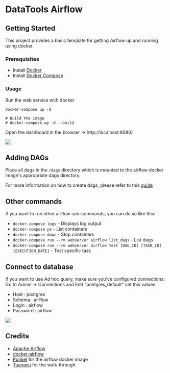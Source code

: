 # DataTools Airflow


## Getting Started

This project provides a basic template for getting Airflow up and running using docker.

### Prerequisites

- Install [Docker](https://www.docker.com/)
- Install [Docker Compose](https://docs.docker.com/compose/install/)

### Usage

Run the web service with docker

```
docker-compose up -d

# Build the image
# docker-compose up -d --build
```

Open the dashboard in the browser -> http://localhost:8080/

<img src="https://chessmate-public.s3.amazonaws.com/airflow.png">


## Adding DAGs
Place all dags in the `/dags` directory which is mounted to the airflow docker image's appropriate dags
directory.

For more information on how to create dags, please refer to this [guide](https://airflow.apache.org/docs/stable/tutorial.html#)

## Other commands

If you want to run other airflow sub-commands, you can do so like this:
- `docker-compose logs` - Displays log output
- `docker-compose ps` - List containers
- `docker-compose down` - Stop containers
- `docker-compose run --rm webserver airflow list_dags` - List dags
- `docker-compose run --rm webserver airflow test [DAG_ID] [TASK_ID] [EXECUTION_DATE]` - Test specific task

## Connect to database

If you want to use Ad hoc query, make sure you've configured connections:
Go to Admin -> Connections and Edit "postgres_default" set this values:
- Host : postgres
- Schema : airflow
- Login : airflow
- Password : airflow

<img src="https://chessmate-public.s3.amazonaws.com/airflow-2.png">

## Credits

- [Apache Airflow](https://github.com/apache/incubator-airflow)
- [docker-airflow](https://github.com/puckel/docker-airflow/tree/1.10.0-5)
- [Punkel](https://github.com/puckel/docker-airflow) for the airflow docker image
- [Tuanavu](https://github.com/tuanavu/airflow-tutorial) for the walk-through
